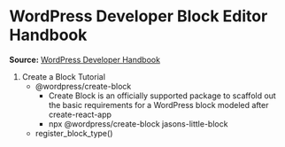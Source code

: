 # WordPress Developer Block Editor Handbook
**Source:** [WordPress Developer Handbook](https://developer.wordpress.org/block-editor/)
1. Create a Block Tutorial
	- @wordpress/create-block
		- Create Block is an officially supported package to scaffold out the basic requirements for a WordPress block modeled after create-react-app
		- npx @wordpress/create-block jasons-little-block
	- register_block_type()